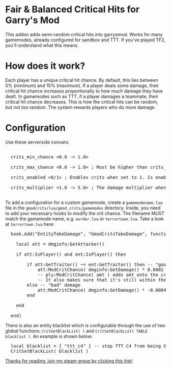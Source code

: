 # Fair & Balanced Critical Hits for Garry's Mod
This addon adds semi-random critical hits into garrysmod. 
Works for many gamemodes, already configured for sandbox and TTT.
If you've played TF2, you'll understand what this means.

# How does it work?
Each player has a unique critical hit chance. By default, this lies between 5% (minimum) and 15% (maximum). 
If a player deals some damage, their critical hit chance increases proportionally to how much damage they have dealt. 
In gamemodes such as TTT, if a player damages a teammate, their critical hit chance decreases.
This is how the critical hits can be random, but not *too* random. The system rewards players who do more damage.

# Configuration

Use these serverside convars:
<pre>

  crits_min_chance <0.0 -> 1.0>
  
  crits_max_chance <0.0 -> 1.0> ; Must be higher than crits_min_chance
  
  crits_enabled <0/1> ; Enables crits when set to 1. Is enabled by default.
  
  crits_multiplier <1.0 -> 5.0> ; The damage multiplier when a critical hit is dealt.
  
</pre>

To add a configuration for a custom gamemode, create a <code>gamemodename.lua</code> file in the <code>gmodcrits/lua/gmod_crits/gamemodes</code> directory.
Inside, you need to add your necessary hooks to modify the crit chance. 
The filename MUST match the gamemode name, e.g. <code>murder.lua</code> or <code>terrortown.lua</code>. 
Take a look at <code>terrortown.lua</code> here:
<pre>
  hook.Add("EntityTakeDamage", "GmodCritsTakeDamage", function( ent, dmginfo )
  
  	local att = dmginfo:GetAttacker()
  
  	if att:IsPlayer() and ent:IsPlayer() then
  		
  		if att:GetTraitor() ~= ent:GetTraitor() then -- "good" damage
  			att:ModCritChance( dmginfo:GetDamage() * 0.0002 )
  			-- ply:ModCritChance( amt ) adds amt onto the crit chance. 
  			-- It also makes sure that it's still within the min and max crit chances.
  		else -- "bad" damage
  			att:ModCritChance( dmginfo:GetDamage() * -0.0004 )
  		end
  		
  	end
  
  end)
</pre>

There is also an entity blacklist which is configurable through the use of two global functions: <code>CritGetBlackList( )</code> and <code>CritSetBlackList( TABLE blacklist )</code>. An example is shown below:
<pre>
  local blacklist = { "ttt_c4" } -- stop TTT C4 from being OP and critting everyone on the map
  CritSetBlackList( blacklist )
</pre>

[Thanks for reading, join my steam group by clicking this link!](http://steamcommunity.com/groups/vhs7)
